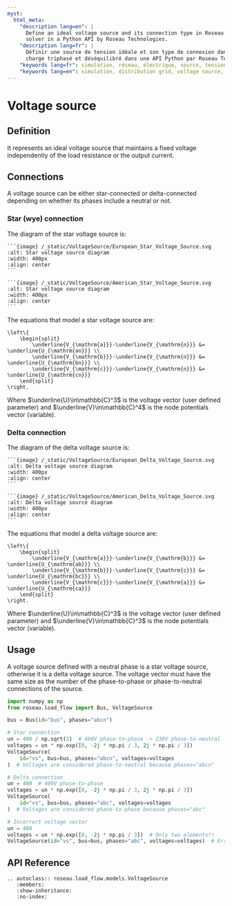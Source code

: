 ```yaml
---
myst:
  html_meta:
    "description lang=en": |
      Define an ideal voltage source and its connection type in Roseau Load Flow - Three-phase unbalanced load flow
      solver in a Python API by Roseau Technologies.
    "description lang=fr": |
      Définir une source de tension idéale et son type de connexion dans Roseau Load Flow - Solveur d'écoulement de
      charge triphasé et déséquilibré dans une API Python par Roseau Technologies.
    "keywords lang=fr": simulation, réseau, électrique, source, tension, idéale, connexion, modèle
    "keywords lang=en": simulation, distribution grid, voltage source, ideal, connection, model
---
```


# Voltage source

## Definition

It represents an ideal voltage source that maintains a fixed voltage independently of the load
resistance or the output current.

## Connections

A voltage source can be either star-connected or delta-connected depending on whether its phases
include a neutral or not.

### Star (wye) connection

The diagram of the star voltage source is:

````{tab} European standards
```{image} /_static/VoltageSource/European_Star_Voltage_Source.svg
:alt: Star voltage source diagram
:width: 400px
:align: center
```
````

````{tab} American standards
```{image} /_static/VoltageSource/American_Star_Voltage_Source.svg
:alt: Star voltage source diagram
:width: 400px
:align: center
```
````

The equations that model a star voltage source are:

```{math}
\left\{
    \begin{split}
        \underline{V_{\mathrm{a}}}-\underline{V_{\mathrm{n}}} &= \underline{U_{\mathrm{an}}} \\
        \underline{V_{\mathrm{b}}}-\underline{V_{\mathrm{n}}} &= \underline{U_{\mathrm{bn}}} \\
        \underline{V_{\mathrm{c}}}-\underline{V_{\mathrm{n}}} &= \underline{U_{\mathrm{cn}}}
    \end{split}
\right.
```

Where $\underline{U}\in\mathbb{C}^3$ is the voltage vector (user defined parameter) and
$\underline{V}\in\mathbb{C}^4$ is the node potentials vector (variable).

### Delta connection

The diagram of the delta voltage source is:

````{tab} European standards
```{image} /_static/VoltageSource/European_Delta_Voltage_Source.svg
:alt: Delta voltage source diagram
:width: 400px
:align: center
```
````

````{tab} American standards
```{image} /_static/VoltageSource/American_Delta_Voltage_Source.svg
:alt: Delta voltage source diagram
:width: 400px
:align: center
```
````

The equations that model a delta voltage source are:

```{math}
\left\{
    \begin{split}
        \underline{V_{\mathrm{a}}}-\underline{V_{\mathrm{b}}} &= \underline{U_{\mathrm{ab}}} \\
        \underline{V_{\mathrm{b}}}-\underline{V_{\mathrm{c}}} &= \underline{U_{\mathrm{bc}}} \\
        \underline{V_{\mathrm{c}}}-\underline{V_{\mathrm{a}}} &= \underline{U_{\mathrm{ca}}}
    \end{split}
\right.
```

Where $\underline{U}\in\mathbb{C}^3$ is the voltage vector (user defined parameter) and
$\underline{V}\in\mathbb{C}^3$ is the node potentials vector (variable).

## Usage

A voltage source defined with a neutral phase is a star voltage source, otherwise it is a delta
voltage source. The voltage vector must have the same size as the number of the phase-to-phase
or phase-to-neutral connections of the source.

```python
import numpy as np
from roseau.load_flow import Bus, VoltageSource

bus = Bus(id="bus", phases="abcn")

# Star connection
un = 400 / np.sqrt(3)  # 400V phase-to-phase -> 230V phase-to-neutral
voltages = un * np.exp([0, -2j * np.pi / 3, 2j * np.pi / 3])
VoltageSource(
    id="vs", bus=bus, phases="abcn", voltages=voltages
)  # Voltages are considered phase-to-neutral because phases="abcn"

# Delta connection
un = 400  # 400V phase-to-phase
voltages = un * np.exp([0, -2j * np.pi / 3, 2j * np.pi / 3])
VoltageSource(
    id="vs", bus=bus, phases="abc", voltages=voltages
)  # Voltages are considered phase-to-phase because phases="abc"

# Incorrect voltage vector
un = 400
voltages = un * np.exp([0, -2j * np.pi / 3])  # Only two elements!!
VoltageSource(id="vs", bus=bus, phases="abc", voltages=voltages)  # Error
```

## API Reference

```{eval-rst}
.. autoclass:: roseau.load_flow.models.VoltageSource
   :members:
   :show-inheritance:
   :no-index:
```
